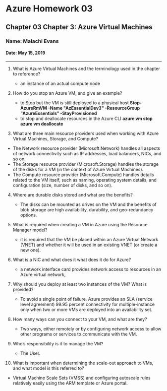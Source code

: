 # Azure Homework 03

## Chapter 03 Chapter 3: Azure Virtual Machines

### Name: Malachi Evans

#### Date: May 15, 2019

-------------

1. What is Azure Virtual Machines and the terminology used in the chapter to reference?
    * an instance of an actual compute node

2. How do you stop an Azure VM, and give an example?
    * to Stop but the VM is still deployed to a physical host **Stop-AzureRmVM -Name "AzEssentialDev3" -ResourceGroup "AzureEssentials" -StayProvisioned**
    * to stop and deallocate resources in the Azure CLI **azure vm stop azure vm deallocate**
3. What are three main resource providers used when working with Azure Virtual Machines, Storage,
and Compute?
* The Network resource provider (Microsoft.Network) handles all aspects of network connectivity such as IP addresses, load balancers, NICs, and so on.
* The Storage resource provider (Microsoft.Storage) handles the storage of the disks for a VM (in the context of Azure Virtual Machines).
* The Compute resource provider (Microsoft.Compute) handles details related to the VM itself, such as naming, operating system details, and configuration (size, number of disks, and so on).

4. Where are durable disks stored and what are the benefits?
    * The disks can be mounted as drives on the VM and the benefits of blob storage are high availability, durability, and geo-redundancy options.

5. What is required when creating a VM in Azure using the Resource Manager model?
    * it is required that the VM be placed within an Azure Virtual Network (VNET) and whether it will be used in an existing VNET (or create a new one).

6. What is a NIC and what does it what does it do for Azure?
    * a network interface card provides network access to resources in an Azure virtual network,

7. Why should you deploy at least two instances of the VM? What is provided?
    * To avoid a single point of failure. Azure provides an SLA (service level agreement) 99.95 percent connectivity for multiple-instance only when two or more VMs are deployed into an availability set.

8. How many ways can you connect to your VM, and what are they?
    * Two ways, either remotely or by configuring network access to allow other programs or services to communicate with the VM.

9. Who’s responsibility is it to manage the VM?
    * The User.

10. What is important when determining the scale-out approach to VMs, and what model is this referred
to? 
* Virtual Machine Scale Sets (VMSS) and configuring autoscale rules relatively easily using the ARM template or Azure portal.